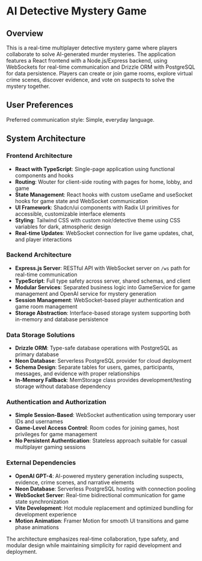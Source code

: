 # AI Detective Mystery Game

## Overview

This is a real-time multiplayer detective mystery game where players collaborate to solve AI-generated murder mysteries. The application features a React frontend with a Node.js/Express backend, using WebSockets for real-time communication and Drizzle ORM with PostgreSQL for data persistence. Players can create or join game rooms, explore virtual crime scenes, discover evidence, and vote on suspects to solve the mystery together.

## User Preferences

Preferred communication style: Simple, everyday language.

## System Architecture

### Frontend Architecture
- **React with TypeScript**: Single-page application using functional components and hooks
- **Routing**: Wouter for client-side routing with pages for home, lobby, and game
- **State Management**: React hooks with custom useGame and useSocket hooks for game state and WebSocket communication
- **UI Framework**: Shadcn/ui components with Radix UI primitives for accessible, customizable interface elements
- **Styling**: Tailwind CSS with custom noir/detective theme using CSS variables for dark, atmospheric design
- **Real-time Updates**: WebSocket connection for live game updates, chat, and player interactions

### Backend Architecture
- **Express.js Server**: RESTful API with WebSocket server on `/ws` path for real-time communication
- **TypeScript**: Full type safety across server, shared schemas, and client
- **Modular Services**: Separated business logic into GameService for game management and OpenAI service for mystery generation
- **Session Management**: WebSocket-based player authentication and game room management
- **Storage Abstraction**: Interface-based storage system supporting both in-memory and database persistence

### Data Storage Solutions
- **Drizzle ORM**: Type-safe database operations with PostgreSQL as primary database
- **Neon Database**: Serverless PostgreSQL provider for cloud deployment
- **Schema Design**: Separate tables for users, games, participants, messages, and evidence with proper relationships
- **In-Memory Fallback**: MemStorage class provides development/testing storage without database dependency

### Authentication and Authorization
- **Simple Session-Based**: WebSocket authentication using temporary user IDs and usernames
- **Game-Level Access Control**: Room codes for joining games, host privileges for game management
- **No Persistent Authentication**: Stateless approach suitable for casual multiplayer gaming sessions

### External Dependencies
- **OpenAI GPT-4**: AI-powered mystery generation including suspects, evidence, crime scenes, and narrative elements
- **Neon Database**: Serverless PostgreSQL hosting with connection pooling
- **WebSocket Server**: Real-time bidirectional communication for game state synchronization
- **Vite Development**: Hot module replacement and optimized bundling for development experience
- **Motion Animation**: Framer Motion for smooth UI transitions and game phase animations

The architecture emphasizes real-time collaboration, type safety, and modular design while maintaining simplicity for rapid development and deployment.
